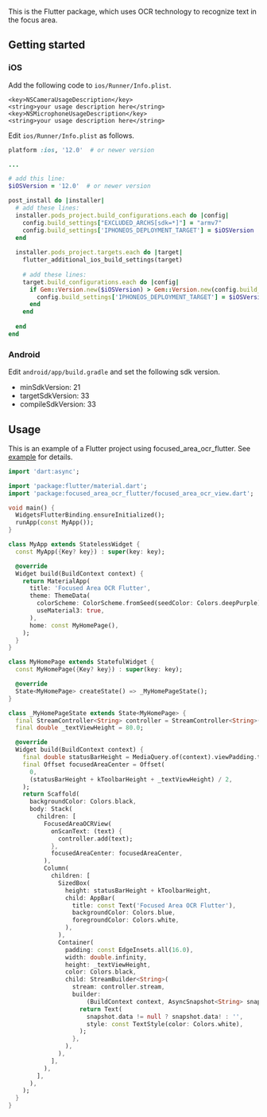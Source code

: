 <!--
This README describes the package. If you publish this package to pub.dev,
this README's contents appear on the landing page for your package.

For information about how to write a good package README, see the guide for
[writing package pages](https://dart.dev/guides/libraries/writing-package-pages).

For general information about developing packages, see the Dart guide for
[creating packages](https://dart.dev/guides/libraries/create-library-packages)
and the Flutter guide for
[developing packages and plugins](https://flutter.dev/developing-packages).
-->

This is the Flutter package, which uses OCR technology to recognize text in the focus area.

<!--
## Features

TODO: List what your package can do. Maybe include images, gifs, or videos.
-->

## Getting started

### iOS
Add the following code to `ios/Runner/Info.plist`.
```
<key>NSCameraUsageDescription</key>
<string>your usage description here</string>
<key>NSMicrophoneUsageDescription</key>
<string>your usage description here</string>
```

Edit `ios/Runner/Info.plist` as follows.
```ruby
platform :ios, '12.0'  # or newer version

...

# add this line:
$iOSVersion = '12.0'  # or newer version

post_install do |installer|
  # add these lines:
  installer.pods_project.build_configurations.each do |config|
    config.build_settings["EXCLUDED_ARCHS[sdk=*]"] = "armv7"
    config.build_settings['IPHONEOS_DEPLOYMENT_TARGET'] = $iOSVersion
  end
  
  installer.pods_project.targets.each do |target|
    flutter_additional_ios_build_settings(target)
    
    # add these lines:
    target.build_configurations.each do |config|
      if Gem::Version.new($iOSVersion) > Gem::Version.new(config.build_settings['IPHONEOS_DEPLOYMENT_TARGET'])
        config.build_settings['IPHONEOS_DEPLOYMENT_TARGET'] = $iOSVersion
      end
    end
    
  end
end
```

### Android
Edit `android/app/build.gradle` and set the following sdk version.
- minSdkVersion: 21
- targetSdkVersion: 33
- compileSdkVersion: 33

## Usage
This is an example of a Flutter project using focused_area_ocr_flutter.
See [example](https://github.com/shinonome-inc/focused_area_ocr_flutter/tree/develop/example) for details.

```dart
import 'dart:async';

import 'package:flutter/material.dart';
import 'package:focused_area_ocr_flutter/focused_area_ocr_view.dart';

void main() {
  WidgetsFlutterBinding.ensureInitialized();
  runApp(const MyApp());
}

class MyApp extends StatelessWidget {
  const MyApp({Key? key}) : super(key: key);

  @override
  Widget build(BuildContext context) {
    return MaterialApp(
      title: 'Focused Area OCR Flutter',
      theme: ThemeData(
        colorScheme: ColorScheme.fromSeed(seedColor: Colors.deepPurple),
        useMaterial3: true,
      ),
      home: const MyHomePage(),
    );
  }
}

class MyHomePage extends StatefulWidget {
  const MyHomePage({Key? key}) : super(key: key);

  @override
  State<MyHomePage> createState() => _MyHomePageState();
}

class _MyHomePageState extends State<MyHomePage> {
  final StreamController<String> controller = StreamController<String>();
  final double _textViewHeight = 80.0;

  @override
  Widget build(BuildContext context) {
    final double statusBarHeight = MediaQuery.of(context).viewPadding.top;
    final Offset focusedAreaCenter = Offset(
      0,
      (statusBarHeight + kToolbarHeight + _textViewHeight) / 2,
    );
    return Scaffold(
      backgroundColor: Colors.black,
      body: Stack(
        children: [
          FocusedAreaOCRView(
            onScanText: (text) {
              controller.add(text);
            },
            focusedAreaCenter: focusedAreaCenter,
          ),
          Column(
            children: [
              SizedBox(
                height: statusBarHeight + kToolbarHeight,
                child: AppBar(
                  title: const Text('Focused Area OCR Flutter'),
                  backgroundColor: Colors.blue,
                  foregroundColor: Colors.white,
                ),
              ),
              Container(
                padding: const EdgeInsets.all(16.0),
                width: double.infinity,
                height: _textViewHeight,
                color: Colors.black,
                child: StreamBuilder<String>(
                  stream: controller.stream,
                  builder:
                      (BuildContext context, AsyncSnapshot<String> snapshot) {
                    return Text(
                      snapshot.data != null ? snapshot.data! : '',
                      style: const TextStyle(color: Colors.white),
                    );
                  },
                ),
              ),
            ],
          ),
        ],
      ),
    );
  }
}
```

<!--
## Additional information

TODO: Tell users more about the package: where to find more information, how to
contribute to the package, how to file issues, what response they can expect
from the package authors, and more.
-->
